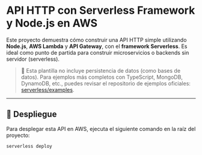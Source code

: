 <!--
title: 'Ejemplo de Endpoint HTTP Simple con AWS y NodeJS'
description: 'Esta plantilla demuestra cómo crear una API HTTP simple usando Node.js, AWS Lambda y API Gateway con el framework Serverless.'
layout: Doc
framework: v4
platform: AWS
language: nodeJS
authorLink: 'https://github.com/serverless'
authorName: 'Serverless, Inc.'
authorAvatar: 'https://avatars1.githubusercontent.com/u/13742415?s=200&v=4'
-->

# API HTTP con Serverless Framework y Node.js en AWS

Este proyecto demuestra cómo construir una API HTTP simple utilizando **Node.js**, **AWS Lambda** y **API Gateway**, con el **framework Serverless**. Es ideal como punto de partida para construir microservicios o backends sin servidor (serverless).

> 🔧 Esta plantilla no incluye persistencia de datos (como bases de datos). Para ejemplos más completos con TypeScript, MongoDB, DynamoDB, etc., puedes revisar el repositorio de ejemplos oficiales: [serverless/examples](https://github.com/serverless/examples/).

---

## 🚀 Despliegue

Para desplegar esta API en AWS, ejecuta el siguiente comando en la raíz del proyecto:

```bash
serverless deploy
